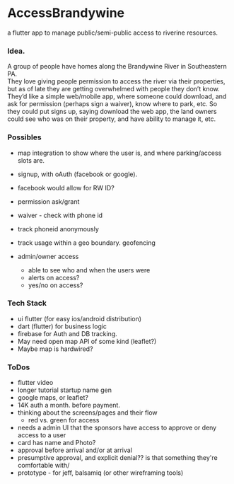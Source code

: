 # AccessBrandywine
a flutter app to manage public/semi-public access to riverine resources.

### Idea.

A group of people have homes along the Brandywine River in Southeastern PA.  
They love giving people permission to access the river via their properties, but as of late they are getting overwhelmed with people they don’t know.
They’d like a simple web/mobile app, where someone could download, and ask for permission (perhaps sign a waiver), know where to park, etc.
So they could put signs up, saying download the web app, the land owners could see who was on their property, and have ability to manage it, etc.

### Possibles

- map integration to show where the user is, and where parking/access slots are.
- signup, with oAuth (facebook or google).
- facebook would allow for RW ID?
- permission ask/grant
- waiver - check with phone id
- track phoneid anonymously
- track usage within a geo boundary. geofencing

- admin/owner access
  - able to see who and when the users were
  - alerts on access?
  - yes/no on access?

### Tech Stack

- ui flutter (for easy ios/android distribution)
- dart (flutter) for business logic
- firebase for Auth and DB tracking.
- May need open map API of some kind (leaflet?)
- Maybe map is hardwired?

### ToDos

- flutter video
- longer tutorial startup name gen
- google maps, or leaflet?
- 14K auth a month. before payment.
- thinking about the screens/pages and their flow
  - red vs. green for access
- needs a admin UI that the sponsors have access to approve or deny access to a user
- card has name and Photo?
- approval before arrival and/or at arrival
- presumptive approval, and explicit denial?? is that something they're comfortable with/
- prototype - for jeff, balsamiq (or other wireframing tools)



